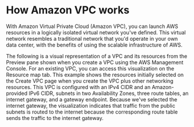 # How Amazon VPC works

With Amazon Virtual Private Cloud (Amazon VPC), you can launch AWS resources in a logically isolated virtual network you've defined. This virtual network resembles a traditional network that you'd operate in your own data center, with the benefits of using the scalable infrastructure of AWS.

The following is a visual representation of a VPC and its resources from the Preview pane shown when you create a VPC using the AWS Management Console. For an existing VPC, you can access this visualization on the Resource map tab. This example shows the resources initially selected on the Create VPC page when you create the VPC plus other networking resources. This VPC is configured with an IPv4 CIDR and an Amazon-provided IPv6 CIDR, subnets in two Availability Zones, three route tables, an internet gateway, and a gateway endpoint. Because we've selected the internet gateway, the visualization indicates that traffic from the public subnets is routed to the internet because the corresponding route table sends the traffic to the internet gateway.


